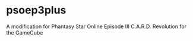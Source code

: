 # psoep3plus
A modification for Phantasy Star Online Episode III C.A.R.D. Revolution for the GameCube
